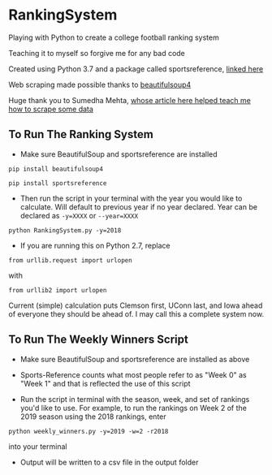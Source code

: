 # RankingSystem
Playing with Python to create a college football ranking system

Teaching it to myself so forgive me for any bad code

Created using Python 3.7 and a package called sportsreference, [linked here](https://sportsreference.readthedocs.io/en/latest/index.html)

Web scraping made possible thanks to [beautifulsoup4](https://pypi.org/project/beautifulsoup4/)

Huge thank you to Sumedha Mehta, [whose article here helped teach me how to scrape some data](https://medium.com/@smehta/scrape-and-create-your-own-beautiful-dataset-from-sports-reference-com-using-beautifulsoup-python-c26d6920684e)

## To Run The Ranking System
- Make sure BeautifulSoup and sportsreference are installed

`pip install beautifulsoup4`

`pip install sportsreference`

- Then run the script in your terminal with the year you would like to calculate. Will default to previous year if no year declared. Year can be declared as `-y=XXXX` or `--year=XXXX`

`python RankingSystem.py -y=2018`

- If you are running this on Python 2.7, replace 

`from urllib.request import urlopen` 

with 

`from urllib2 import urlopen`

Current (simple) calculation puts Clemson first, UConn last, and Iowa ahead of everyone they should be ahead of. I may call this a complete system now.

## To Run The Weekly Winners Script
- Make sure BeautifulSoup and sportsreference are installed as above

- Sports-Reference counts what most people refer to as "Week 0" as "Week 1" and that is reflected the use of this script

- Run the script in terminal with the season, week, and set of rankings you'd like to use. For example, to run the rankings on Week 2 of the 2019 season using the 2018 rankings, enter

`python weekly_winners.py -y=2019 -w=2 -r2018`

into your terminal

- Output will be written to a csv file in the output folder
